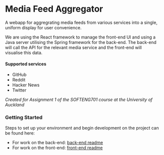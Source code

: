 # Media Feed Aggregator
A webapp for aggregrating media feeds from various services into a single, uniform display for user convenience.

We are using the React framework to manage the front-end UI and using a Java server utilising the Spring framework for the back-end. The back-end will call the API for the relevant media service and the front-end will visualise this data.

#### Supported services
- GitHub
- Reddit
- Hacker News
- Twitter

*Created for Assignment 1 of the SOFTENG701 course at the University of Auckland*

### Getting Started
Steps to set up your environment and begin development on the project can be found here: 
* For work on the back-end: [back-end readme](server/README.md) 
* For work on the front-end: [front-end readme](client/README.md)
